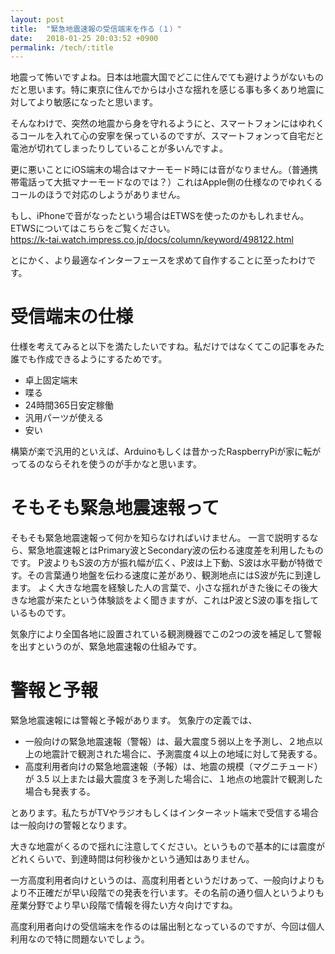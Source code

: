 ```yaml
---
layout: post
title:  "緊急地震速報の受信端末を作る（１）"
date:   2018-01-25 20:03:52 +0900
permalink: /tech/:title
---
```

地震って怖いですよね。日本は地震大国でどこに住んでても避けようがないものだと思います。特に東京に住んでからは小さな揺れを感じる事も多くあり地震に対してより敏感になったと思います。
  
そんなわけで、突然の地震から身を守れるようにと、スマートフォンにはゆれくるコールを入れて心の安寧を保っているのですが、スマートフォンって自宅だと電池が切れてしまったりしていることが多いんですよ。  

更に悪いことにiOS端末の場合はマナーモード時には音がなりません。（普通携帯電話って大抵マナーモードなのでは？）これはApple側の仕様なのでゆれくるコールのほうで対応のしようがありません。  
  
もし、iPhoneで音がなったという場合はETWSを使ったのかもしれません。  
ETWSについてはこちらをご覧ください。  
[https://k-tai.watch.impress.co.jp/docs/column/keyword/498122.html
](https://k-tai.watch.impress.co.jp/docs/column/keyword/498122.html)

とにかく、より最適なインターフェースを求めて自作することに至ったわけです。

# 受信端末の仕様
仕様を考えてみると以下を満たしたいですね。私だけではなくてこの記事をみた誰でも作成できるようにするためです。
- 卓上固定端末
- 喋る
- 24時間365日安定稼働
- 汎用パーツが使える
- 安い

構築が楽で汎用的といえば、Arduinoもしくは昔かったRaspberryPiが家に転がってるのならそれを使うのが手かなと思います。

# そもそも緊急地震速報って
そもそも緊急地震速報って何かを知らなければいけません。
一言で説明するなら、緊急地震速報とはPrimary波とSecondary波の伝わる速度差を利用したものです。
P波よりもS波の方が振れ幅が広く、P波は上下動、S波は水平動が特徴です。その言葉通り地盤を伝わる速度に差があり、観測地点にはS波が先に到達します。
よく大きな地震を経験した人の言葉で、小さな揺れがきた後にその後大きな地震が来たという体験談をよく聞きますが、これはP波とS波の事を指しているものです。

気象庁により全国各地に設置されている観測機器でこの2つの波を補足して警報を出すというのが、緊急地震速報の仕組みです。

# 警報と予報
緊急地震速報には警報と予報があります。
気象庁の定義では、
- 一般向けの緊急地震速報（警報）は、最大震度５弱以上を予測し、２地点以上の地震計で観測された場合に、予測震度４以上の地域に対して発表する。
- 高度利用者向けの緊急地震速報（予報）は、地震の規模（マグニチュード）が 3.5 以上または最大震度３を予測した場合に、１地点の地震計で観測した場合も発表する。

とあります。私たちがTVやラジオもしくはインターネット端末で受信する場合は一般向けの警報となります。
    
大きな地震がくるので揺れに注意してください。というもので基本的には震度がどれくらいで、到達時間は何秒後かという通知はありません。   
   
一方高度利用者向けというのは、高度利用者というだけあって、一般向けよりもより不正確だが早い段階での発表を行います。その名前の通り個人というよりも産業分野でより早い段階で情報を得たい方々向けですね。  
  
高度利用者向けの受信端末を作るのは届出制となっているのですが、今回は個人利用なので特に問題ないでしょう。










